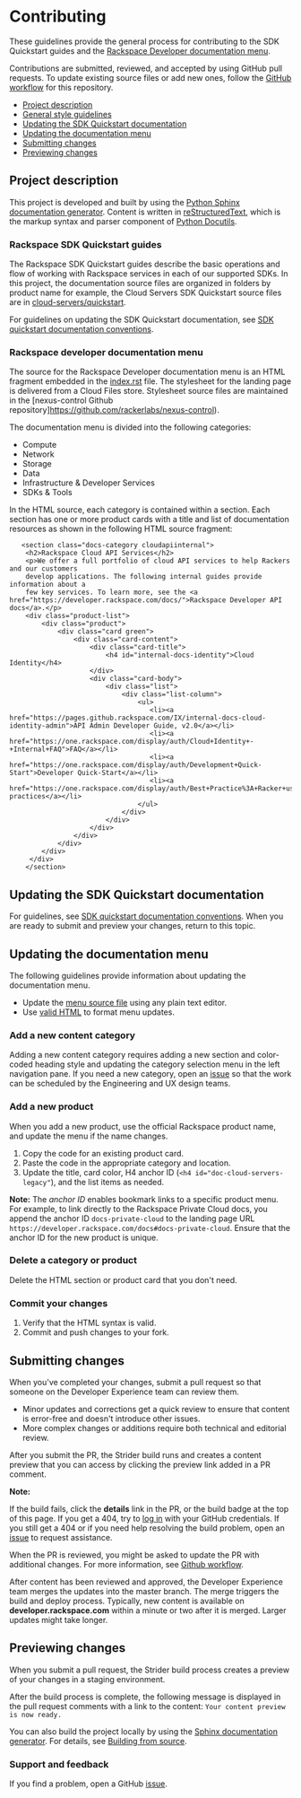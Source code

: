 # Contributing

These guidelines provide the general process for contributing to the SDK Quickstart guides
and the [Rackspace Developer documentation menu](https://developer.rackspace.com/docs).

Contributions are submitted, reviewed, and accepted by using GitHub pull requests.
To update existing source files or add new ones, follow the [GitHub workflow](GITHUBING.md)
for this repository.

- [Project description](#project-description)
- [General style guidelines](#general-style-guidelines)
- [Updating the SDK Quickstart documentation](#updating-the-sdk-quickstart-documentation)
- [Updating the documentation menu](#updating-the-documentation-menu)
- [Submitting changes](#submitting-changes)
- [Previewing changes](#previewing-changes)

## Project description

This project is developed and built by using the
[Python Sphinx documentation generator](http://sphinx-doc.org/). Content is
written in [reStructuredText](http://sphinx-doc.org/rest.HTML), which is the markup syntax and
parser component of [Python Docutils](http://docutils.sourceforge.net/index.HTML).

### Rackspace SDK Quickstart guides

The Rackspace SDK Quickstart guides describe the basic operations and flow of working with Rackspace services in each of our supported SDKs. In this project, the documentation source files are organized in folders by product name
for example, the Cloud Servers SDK Quickstart source files are in [cloud-servers/quickstart](https://github.com/rackerlabs/docs-quickstart/tree/master/cloud-servers/quickstart).

For guidelines on updating the SDK Quickstart documentation, see
[SDK quickstart documentation conventions](quickstart-doc-conventions.rst).

### Rackspace developer documentation menu

The source for the Rackspace Developer documentation menu is an HTML fragment embedded in the
[index.rst](https://github.com/rackerlabs/docs-quickstart/blob/master/index.rst) file.
The stylesheet for the landing page is delivered from a Cloud Files store.
Stylesheet source files are maintained in the [nexus-control Github repository]https://github.com/rackerlabs/nexus-control).

The documentation menu is divided into the following categories:

- Compute
- Network
- Storage
- Data
- Infrastructure & Developer Services
- SDKs & Tools


In the HTML source, each category is contained within a section. Each section
has one or more product cards with a title and list of documentation resources as shown in the following HTML source fragment:

```
   <section class="docs-category cloudapiinternal">
    <h2>Rackspace Cloud API Services</h2>
    <p>We offer a full portfolio of cloud API services to help Rackers and our customers
    develop applications. The following internal guides provide information about a
    few key services. To learn more, see the <a href="https://developer.rackspace.com/docs/">Rackspace Developer API docs</a>.</p>
    <div class="product-list">
        <div class="product">
            <div class="card green">
                <div class="card-content">
                    <div class="card-title">
                        <h4 id="internal-docs-identity">Cloud Identity</h4>
                    </div>
                    <div class="card-body">
                        <div class="list">
                            <div class="list-column">
                                <ul>
                                   <li><a href="https://pages.github.rackspace.com/IX/internal-docs-cloud-identity-admin">API Admin Developer Guide, v2.0</a></li>
                                   <li><a href="https://one.rackspace.com/display/auth/Cloud+Identity+-+Internal+FAQ">FAQ</a></li>
                                   <li><a href="https://one.rackspace.com/display/auth/Development+Quick-Start">Developer Quick-Start</a></li>
                                   <li><a href="https://one.rackspace.com/display/auth/Best+Practice%3A+Racker+use+of+Impersonation">Best practices</a></li>
                                </ul>
                            </div>
                        </div>
                    </div>
                </div>
            </div>
        </div>
     </div>
    </section>
```

## Updating the SDK Quickstart documentation

For guidelines, see [SDK quickstart documentation conventions](sdk-documentation-conventions.rst). When you are ready to
submit and preview your changes, return to this topic.


## Updating the documentation menu

The following guidelines provide information about updating the documentation
menu.

* Update the [menu source file](https://github.com/rackerlabs/docs-quickstart/blob/master/index.rst)
  using any plain text editor.
* Use [valid HTML](https://validator.w3.org/#validate_by_input) to format menu updates.

### Add a new content category

Adding a new content category requires adding a new section and color-coded heading style and updating the category selection menu in the left navigation pane. If you need a new category, open an [issue](https://github.com/rackerlabs/docs-quickstart/issues/new)
so that the work can be scheduled by the Engineering and UX design teams.

### Add a new product

When you add a new product, use the official Rackspace product name, and update the menu
if the name changes.

1. Copy the code for an existing product card.
2. Paste the code in the appropriate category and location.
3. Update the title, card color, H4 anchor ID (``<h4 id="doc-cloud-servers-legacy"``),
   and the list items as needed.

**Note:** The *anchor ID* enables bookmark links to a specific product menu.
For example, to link directly to the Rackspace Private Cloud docs,
you append the anchor ID ``docs-private-cloud`` to the landing page URL
``https://developer.rackspace.com/docs#docs-private-cloud``. Ensure that the anchor ID for the new product is unique.

### Delete a category or product

Delete the HTML section or product card that you don't need.

### Commit your changes

1. Verify that the HTML syntax is valid.
2. Commit and push changes to your fork.

## Submitting changes

When you've completed your changes, submit a pull request so that someone on the Developer Experience team can review them.

- Minor updates and corrections get a quick review to ensure that content is
  error-free and doesn't introduce other issues.
- More complex changes or additions require both technical and editorial
  review.

After you submit the PR, the Strider build runs and creates a content preview that you can access by clicking the preview link added in a PR comment.

**Note:**

  If the build fails, click the **details** link in the PR, or the
  build badge at the top of this page. If you get a 404, try to
  [log in](https://build.developer.racksapce.com/)
  with your GitHub credentials. If you still get a 404 or if you need help
  resolving the build problem, open an [issue](https://github.com/rackerlabs/docs-quickstart/issues/new) to
  request assistance.

When the PR is reviewed, you might be asked to update the PR with
additional changes. For more information, see [Github workflow](GITHUBING.md).

After content has been reviewed and approved, the Developer Experience team merges the updates into the master branch. The merge triggers the build and deploy process. Typically, new content is available on **developer.rackspace.com** within a minute or two after it is merged. Larger updates might take longer.

## Previewing changes

When you submit a pull request, the Strider build process creates a preview of your
changes in a staging environment.

After the build process is complete, the following message is displayed in the pull request comments with a link to the content: ``Your content preview is
now ready.``

You can also build the project locally by using the
[Sphinx documentation generator](http://sphinx-doc.org/). For details, see
[Building from source](https://github.com/rackerlabs/docs-rackspace/blob/master/doc/tools/build-from-source.rst).


### Support and feedback

If you find a problem, open a GitHub [issue](https://github.com/rackerlabs/docs-quickstart/issues).
